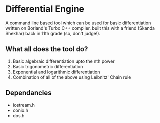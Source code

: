 Differential Engine
===================

A command line based tool which can be used for basic differentiation written on Borland's Turbo C++ compiler.  built this with a friend (Skanda Shekhar) back in 11th grade (so, don't judge!).

What all does the tool do?
--------------------------
1. Basic algebraic differentiation upto the nth power
2. Basic trigonometric differentiation
3. Exponential and logarithmic differentiation
4. Combination of all of the above using Leibnitz' Chain rule

Dependancies
------------

* iostream.h
* conio.h
* dos.h
